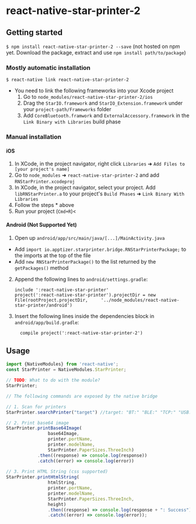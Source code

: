 
# react-native-star-printer-2

## Getting started

`$ npm install react-native-star-printer-2 --save` (not hosted on npm yet. Download the package, extract and use `npm install path/to/package`)

### Mostly automatic installation

`$ react-native link react-native-star-printer-2`

* You need to link the following frameworks into your Xcode project 
    1. Go to `node_modules/react-native-star-printer-2/ios`
    2. Drag the `StarIO.framework` and `StarIO_Extension.framework` under your `project-path/Frameworks` folder
    3. Add `CoreBluetooth.framwork` and `ExternalAccessory.framework` in the `Link Binary with Libraries` build phase

### Manual installation


#### iOS

1. In XCode, in the project navigator, right click `Libraries` ➜ `Add Files to [your project's name]`
2. Go to `node_modules` ➜ `react-native-star-printer-2` and add `RNStarPrinter.xcodeproj`
3. In XCode, in the project navigator, select your project. Add `libRNStarPrinter.a` to your project's `Build Phases` ➜ `Link Binary With Libraries`
4. Follow the steps * above
5. Run your project (`Cmd+R`)<

#### Android (Not Supported Yet)

1. Open up `android/app/src/main/java/[...]/MainActivity.java`
  - Add `import io.apptizer.starprinter.bridge.RNStarPrinterPackage;` to the imports at the top of the file
  - Add `new RNStarPrinterPackage()` to the list returned by the `getPackages()` method
2. Append the following lines to `android/settings.gradle`:
  	```
  	include ':react-native-star-printer'
  	project(':react-native-star-printer').projectDir = new File(rootProject.projectDir, 	'../node_modules/react-native-star-printer/android')
  	```
3. Insert the following lines inside the dependencies block in `android/app/build.gradle`:
  	```
      compile project(':react-native-star-printer-2')
  	```


## Usage
```javascript
import {NativeModules} from 'react-native';
const StarPrinter = NativeModules.StarPrinter;

// TODO: What to do with the module?
StarPrinter;

// The following commands are exposed by the native bridge

// 1. Scan for printers
StarPrinter.searchPrinter("target") //target: "BT:" "BLE:" "TCP:" "USB:"

// 2. Print base64 image
StarPrinter.printBase64Image(
                base64Image,
                printer.portName,
                printer.modelName,
                StarPrinter.PaperSizes.ThreeInch)
            .then((response) => console.log(response))
            .catch((error) => console.log(error))
            
// 3. Print HTML String (css supported)
StarPrinter.printHtmlString(
                htmlString,
                printer.portName,
                printer.modelName,
                StarPrinter.PaperSizes.ThreeInch,
                height)
                .then((response) => console.log(response + ": Success"))
                .catch((error) => console.log(error));
```

